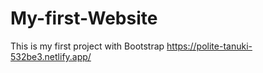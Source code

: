 # My-first-Website
This is my first project with Bootstrap
https://polite-tanuki-532be3.netlify.app/
